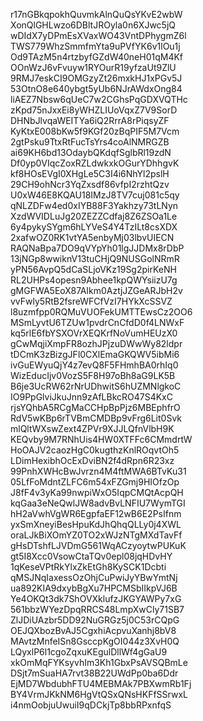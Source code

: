 r17nGBkqpokhQuvmkAlnQuQsYKvE2wbW
XonQlGHLwzo6DBltJROyla0n6XJwc5jQ
wDIdX7yDPmEsXVaxWO43VntDPhygmZ6l
TWS779WhzSmmfmYta9uPVfYK6v1lOu1j
Od9TAzM5n4rtzbyfGZdW40neH01qM4Kf
OOnWzJ6vFvuyw1RYOurR19yfzaUt9ZlU
9RMJ7eskCI9OMGzyZt26mxkHJ1xPGv5J
53OtnO8e640ybgt5yUb6NJrAWdxOng84
liAEZ7Nbsw6qUeC7w2CGhsPqGDXVQTHc
zKpd75nJxxEi8yWHZLIUoVqxZ7V9SorD
DHNbJlvqaWEITYa6iQ2RrrA8rPiqsyZF
KyKtxE008bKw5f9KGf20zBqPIF5M7Vcm
2gtPsku9TtxRtFucTsYrs4coAlNMRGZB
ai69KH6bd13OdaybQKdqfSglbRl19zdN
Df0yp0VIqcZoxRZLdwkxkOGurYDhhgvK
kf8HOsEVgI0XHgLe5C3I4i6NhYl2pslH
29CH9ohNcr3YqZxsdf86vfpI2rzhtQzv
U0xW46E8KQAU18IMzJ8TV7cuj081c5qy
qNLZDFw4ed0xIYB88F3Yakhzy73tLNyn
XzdWVIDLuJg20ZEZZCdfaj8Z6ZSOa1Le
6y4pykySYgm6hLYVeS4Y4TzILt8csXDX
2xafwOZ0RK1vtYA5enbyMj03lbvUIECN
RAQNaBpa7DO9qVYpYh01lgJJDMx8rDbP
13jNGp8wwiknV13tuCHjQ9NUSGolNRmR
yPN56AvpQ5dCaSLjoVKz19Sg2pirKeNH
RL2UHPs4opesn9Abhee1kpQWYsiizU7g
gMGFWA5EoX87AIkm0AztjJZGeARJbH2v
vvFwly5RtB2fsreWFCfVzI7HYkXcSSVZ
l8uzmfpp0RQMuVUOFekUMTTEwsCz2OO6
MSmLyvtU6TZUw1pvdrCnCfdD0f4LNWxF
kq5rlE6fbYSXOVrXEQKrfNoVumHEUzX0
gCwMqjiXmpFR8ozhJPjzuDWwWy82ldpr
tDCmK3zBizgJFl0CXlEmaGKQWV5ibMi6
ivGuEWyuQjY4z7evQ8F5FHmhBA0rhIq0
WizEducIjv0VozS5F8H97oBh8aG9LK5B
B6je3UcRW62rNrUDhwitS6hUZMNlgkoC
IO9PpGlviJkuJnn9zAfLBkcRO47S4KxC
rjsYQhbA5RCgMaCCHpBpPjz6MBEphfrO
RdV5wKBp6rTVBmCMDBp9vFrg6Lit0Svk
mlQltWXswZext4ZPVr9XJJLQfnVlbH9K
KEQvby9M7RNhUis4HW0XTFFc6CMmdrtW
HoOAJV2caozHgC0kugthzKnlROqvtOh5
LDimHexibhOcExDviBN2f4dRpn6R23xz
99PnhXWHcBwJvrzn4M4ftMWA6BTvKu31
05LfFoMdntZLFC6m54xFZGmj9HIOfzOp
J8fF4v3yKa99nwpiWxO5IqpCMQtAcpQH
kqGaa3eNeQwlJW8advBvLNFIU7WymTGI
hH2aVwhVgWR6EgpfaEF12wB6E2PsIfnm
yxSmXneyiBesHpuKdJhQhqQLLy0j4XWL
oraLJkBiXOmYZ0TO2xWJzNTgMXdTavFf
gHsDTshfLJVDmG561WqACzyoytwPUKuK
gt5I8Xcc0VsowCtaTQv0epl08jqHDvHY
1qKeseVPtRkYlxZkEtGh8KySCK1Dcbti
qMSJNqIaxessOzOhjCuPwiJyYBwYmtNj
ua892KIA9dxybBgXu7HPCMSbIIkpVJ6B
Ye4OKQt3dk7ShOVXklufzJKGYAWPy7xG
561bbzWYezDpqRRCS48LmpXwCly71SB7
ZlJDiUAzbr5DD92NuGRGz5j0C53rCQpG
OEJQXbozBvAJ5CgxhiAcpvuXanhj8bV8
MAvtzMnfeISn8GsccpKgOI044z3XvH0Q
LQyxlP6l1cgoZqxuKEgulDllWf4gGaU9
xkOmMqFYKsyvhIm3Kh1GbxPsAVSQBmLe
DSjt7mSuaHA7rvt38B22UWdPp0ba6Ddr
EjMD7WbdubhFTU4MEBMAk7PBXwmRb1Fj
BY4VrmJKkNM6HgVtQSxQNsHKFfSSrwxL
i4nmOobjuUwuiI9qDCkjTp8bbRPxnfqS

